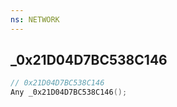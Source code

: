 ```yaml
---
ns: NETWORK
---
```

## _0x21D04D7BC538C146

```c
// 0x21D04D7BC538C146
Any _0x21D04D7BC538C146();
```

